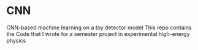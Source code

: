 # CNN
CNN-based machine learning on a toy detector model
This repo contains the Code that I wrote for a semester project in experimental high-energy physics
